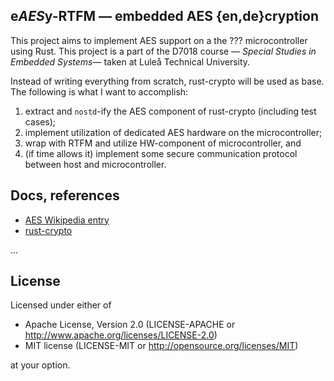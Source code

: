 e*AES*y-RTFM — embedded AES {en,de}cryption
---
This project aims to implement AES support on a the ??? microcontroller using Rust.
This project is a part of the D7018 course — *Special Studies in Embedded Systems*— taken at Luleå Technical University.

Instead of writing everything from scratch, rust-crypto will be used as base.
The following is what I want to accomplish:
1. extract and `nostd`-ify the AES component of rust-crypto (including test cases);
2. implement utilization of dedicated AES hardware on the microcontroller;
3. wrap with RTFM and utilize HW-component of microcontroller, and
4. (if time allows it) implement some secure communication protocol between host and microcontroller.

Docs, references
---
* [AES Wikipedia entry](https://en.wikipedia.org/wiki/Advanced_Encryption_Standard)
* [rust-crypto](https://github.com/DaGenix/rust-crypto/tree/master/src)

...

License
---
Licensed under either of
* Apache License, Version 2.0 (LICENSE-APACHE or http://www.apache.org/licenses/LICENSE-2.0)
* MIT license (LICENSE-MIT or http://opensource.org/licenses/MIT)

at your option.
